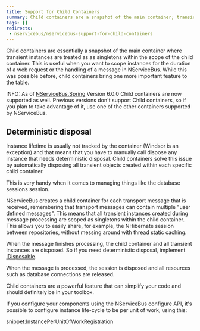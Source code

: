 ```yaml
---
title: Support for Child Containers
summary: Child containers are a snapshot of the main container; transient instances are treated as as singletons in the child container.
tags: []
redirects:
 - nservicebus/nservicebus-support-for-child-containers
---
```


Child containers are essentially a snapshot of the main container where transient instances are treated as as singletons within the scope of the child container. This is useful when you want to scope instances for the duration of a web request or the handling of a message in NServiceBus. While this was possible before, child containers bring one more important feature to the table.

INFO: As of [NServiceBus.Spring](https://www.nuget.org/packages/NServiceBus.Spring) Version 6.0.0 Child containers are now supported as well. Previous versions don't support Child containers, so if you plan to take advantage of it, use one of the other containers supported by NServiceBus.


## Deterministic disposal

Instance lifetime is usually not tracked by the container (Windsor is an exception) and that means that you have to manually call dispose any instance that needs deterministic disposal. Child containers solve this issue by automatically disposing all transient objects created within each specific child container.

This is very handy when it comes to managing things like the database sessions session.

NServiceBus creates a child container for each transport message that is received, remembering that transport messages can contain multiple "user defined messages". This means that all transient instances created during message processing are scoped as singletons within the child container. This allows you to easily share, for example, the NHibernate session between repositories, without messing around with thread static caching.

When the message finishes processing, the child container and all transient instances are disposed. So if you need deterministic disposal, implement [IDisposable](https://msdn.microsoft.com/en-us/library/system.idisposable.aspx).

When the message is processed, the session is disposed and all resources such as database connections are released.

Child containers are a powerful feature that can simplify your code and should definitely be in your toolbox.

If you configure your components using the NServiceBus configure API, it's possible to configure instance life-cycle to be per unit of work, using this:

snippet:InstancePerUnitOfWorkRegistration
